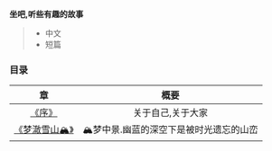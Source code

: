 **坐吧,听些有趣的故事**
> * 中文
> * 短篇



### 目录
| 章                              | 概要                                   |
| :-------------------------------: | :--------------------------------------: |
| [《序》](./序.md)               | 关于自己,关于大家                      |
| [《梦澈雪山🏔️》](./梦澈雪山🏔️.md) | 🏔️梦中景.幽蓝的深空下是被时光遗忘的山峦 |




